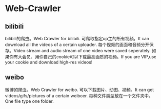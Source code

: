 # Web-Crawler
## bilibili
bilibili的爬虫。Web Crawler for bilibili.
可爬取指定up主的所有视频。It can download all the videos of a certain uploader.
每个视频的画面和音频分开保存。Video stream and audio stream of one video were saved seperately.
如果你有大会员，用你自己的cookie可以下载最高画质的视频。If you are VIP,use your cookie and download high-res videos!
## weibo
微博的爬虫。Web Crawler for weibo.
可以下载图片、动图、视频。It can get videos/gifs/pictures of a certain weiboer.
每种文件类型放在一个文件夹中。One file type one folder.
